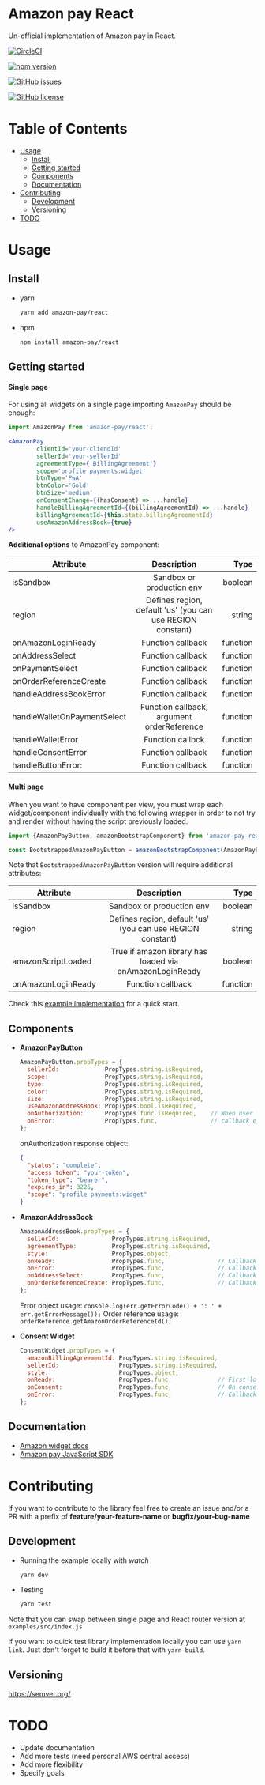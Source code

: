 # Amazon pay React

Un-official implementation of Amazon pay in React.

[![CircleCI](https://circleci.com/gh/andriuspetrauskis/amazon-pay-react/tree/master.svg?style=svg)](https://circleci.com/gh/doppelganger113/amazon-pay-react/tree/master)

[![npm version](https://badge.fury.io/js/amazon-pay-react.svg)](https://badge.fury.io/js/amazon-pay-react)

[![GitHub issues](https://img.shields.io/github/issues/andriuspetrauskis/amazon-pay-react.svg)](https://github.com/andriuspetrauskis/amazon-pay-react/issues)

[![GitHub license](https://img.shields.io/github/license/andriuspetrauskis/amazon-pay-react.svg)](https://github.com/andriuspetrauskis/amazon-pay-react/blob/master/LICENSE)


Table of Contents
=================

* [Usage](#usage)
    * [Install](#install)
    * [Getting started](#getting-started)
    * [Components](#components)
    * [Documentation](#documentation)
* [Contributing](#contributing)
    * [Development](#development)
    * [Versioning](#versioning)
* [TODO](#todo)


Usage
======
Install
--------
 - yarn
    ```bash
    yarn add amazon-pay/react
    ```
 - npm
    ```bash
    npm install amazon-pay/react
    ```
    
Getting started
----------------

#### Single page 
  For using all widgets on a single page importing `AmazonPay` should be enough:
```jsx
import AmazonPay from 'amazon-pay/react';

<AmazonPay
        clientId='your-cliendId'
        sellerId='your-sellerId'
        agreementType={'BillingAgreement'}
        scope='profile payments:widget'
        btnType='PwA'
        btnColor='Gold'
        btnSize='medium'
        onConsentChange={(hasConsent) => ...handle}
        handleBillingAgreementId={(billingAgreementId) => ...handle}
        billingAgreementId={this.state.billingAgreementId}
        useAmazonAddressBook={true}
/>
```
  **Additional options** to AmazonPay component:
  
  | Attribute                   | Description                                                   | Type     |
  | --------------------------- |:-------------------------------------------------------------:| --------:|
  | isSandbox                   | Sandbox or production env                                     | boolean  |
  | region                      | Defines region, default 'us' (you can use REGION constant)    | string   |
  | onAmazonLoginReady          | Function callback                                             | function |
  | onAddressSelect             | Function callback                                             | function |
  | onPaymentSelect             | Function callback                                             | function |
  | onOrderReferenceCreate      | Function callback                                             | function |
  | handleAddressBookError      | Function callback                                             | function |
  | handleWalletOnPaymentSelect | Function callback, argument orderReference                    | function |
  | handleWalletError           | Function callbck                                             | function |
  | handleConsentError          | Function callback                                             | function |
  | handleButtonError:          | Function callback                                             | function |


#### Multi page
  When you want to have component per view, you must wrap each widget/component individually with
the following wrapper in order to not try and render without having the script previously loaded.
```jsx
import {AmazonPayButton, amazonBootstrapComponent} from 'amazon-pay-react';

const BootstrappedAmazonPayButton = amazonBootstrapComponent(AmazonPayButton);
```
Note that `BootstrappedAmazonPayButton` version will require additional attributes:

| Attribute                   | Description                                                | Type     |
| --------------------------- |:----------------------------------------------------------:| --------:|
| isSandbox                   | Sandbox or production env                                  | boolean  |
| region                      | Defines region, default 'us' (you can use REGION constant) | string   |
| amazonScriptLoaded          | True if amazon library has loaded via onAmazonLoginReady   | boolean  |
| onAmazonLoginReady          | Function callback                                          | function |

Check this [example implementation](examples/src/index.js) for a quick start.

Components
-----------

 - **AmazonPayButton**

    ```jsx
    AmazonPayButton.propTypes = {
      sellerId:             PropTypes.string.isRequired,
      scope:                PropTypes.string.isRequired,
      type:                 PropTypes.string.isRequired,
      color:                PropTypes.string.isRequired,
      size:                 PropTypes.string.isRequired,
      useAmazonAddressBook: PropTypes.bool.isRequired,
      onAuthorization:      PropTypes.func.isRequired,    // When user authorizes, callback with response object
      onError:              PropTypes.func,               // callback err object
    };
    ```
    onAuthorization response object:
      ```json
      {
        "status": "complete",
        "access_token": "your-token",
        "token_type": "bearer",
        "expires_in": 3226,
        "scope": "profile payments:widget"
      }
      ```
    
    
  - **AmazonAddressBook**
  
    ```jsx
    AmazonAddressBook.propTypes = {
      sellerId:               PropTypes.string.isRequired,
      agreementType:          PropTypes.string.isRequired,
      style:                  PropTypes.object,
      onReady:                PropTypes.func,               // Callback that provides orderReference
      onError:                PropTypes.func,               // Callback that provides err object
      onAddressSelect:        PropTypes.func,               // Callback that provides orderReference
      onOrderReferenceCreate: PropTypes.func,               // Callback that provides orderReference
    };
    ```
    Error object usage: `console.log(err.getErrorCode() + ': ' + err.getErrorMessage());`
    Order reference usage: `orderReference.getAmazonOrderReferenceId();`
  
  - **Consent Widget**
  
    ```jsx
    ConsentWidget.propTypes = {
      amazonBillingAgreementId: PropTypes.string.isRequired,
      sellerId:                 PropTypes.string.isRequired,
      style:                    PropTypes.object,
      onReady:                  PropTypes.func,             // First load callback that provides hasConsent (true|false)
      onConsent:                PropTypes.func,             // On consent change, callback that provides hasConsent status
      onError:                  PropTypes.func,             // Callback that provides error object
    };
    ```

Documentation
--------------
  - [Amazon widget docs](https://pay.amazon.com/es/developer/documentation/lpwa/201952050)
  - [Amazon pay JavaScript SDK](https://developer.amazon.com/docs/login-with-amazon/javascript-sdk-reference.html#authorize)

Contributing
=============
If you want to contribute to the library feel free to create an issue and/or a PR
with a prefix of **feature/your-feature-name** or **bugfix/your-bug-name** 

Development
-----------

- Running the example locally with _watch_
    ```bash
    yarn dev
    ```
- Testing
    ```bash
    yarn test
    ```

Note that you can swap between single page and React router version at `examples/src/index.js`

If you want to quick test library implementation locally you can use `yarn link`.
Just don't forget to build it before that with `yarn build`.

Versioning
-----------
https://semver.org/

TODO
=====
 - Update documentation
 - Add more tests (need personal AWS central access)
 - Add more flexibility
 - Specify goals

